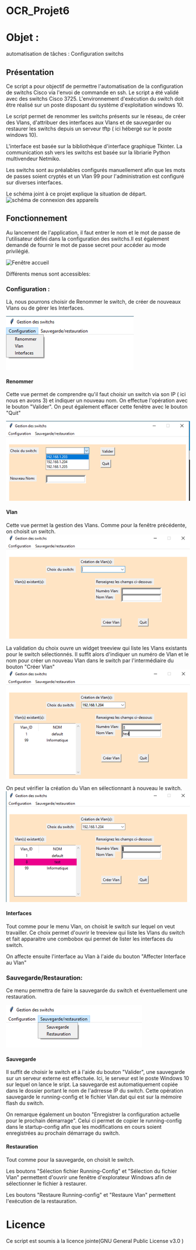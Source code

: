 # OCR_Projet6
# Objet :
automatisation de tâches : Configuration switchs

## Présentation
Ce script a pour objectif de permettre l'automatisation de la configuration de switchs Cisco via l'envoi de commande en ssh. 
Le script a été validé avec des switchs Cisco 3725. L'environnement d'exécution du switch doit être réalisé sur un poste disposant du système d'exploitation windows 10.

Le script permet de renommer les switchs présents sur le réseau, de créer des Vlans, d'attribuer des interfaces aux Vlans et de sauvegarder ou restaurer les switchs depuis un serveur tftp ( ici hébergé sur le poste windows 10).

L'interface est basée  sur la bibliothèque d'interface graphique Tkinter.
La communication ssh vers les switchs est basée sur la libriarie Python multivendeur Netmiko. 

Les switchs sont au préalables configurés manuellement afin que les mots de passes soient cryptés et un Vlan 99 pour l'administration est configuré sur diverses interfaces. 

Le schéma joint à ce projet explique la situation de départ. ![schéma de connexion des appareils](https://user-images.githubusercontent.com/82892277/121871526-82071e80-cd04-11eb-92c1-64c478aee1d8.png)

## Fonctionnement
Au lancement de l'application, il faut entrer le nom et le mot de passe de l'utilisateur défini dans la configuration des switchs.Il est également demandé de fournir le mot de passe secret pour accéder au mode privilégié.

 ![Fenêtre accueil](https://github.com/Gaspar-F/OCR_Projet6/blob/628589a409c0133c420df154063fb94c4c54fd4e/Images/Fen%C3%AAtre%20accueil.png)

Différents menus sont accessibles:

### Configuration : 
Là, nous pourrons choisir de Renommer le switch, de créer de nouveaux Vlans ou de gérer les Interfaces.

![Menu Configuration](https://github.com/Gaspar-F/OCR_Projet6/blob/628589a409c0133c420df154063fb94c4c54fd4e/Images/Menu%20Configuration.png)

#### Renommer
Cette vue permet de comprendre qu'il faut choisir un switch via son IP ( ici nous en avons 3) et indiquer un nouveau nom. On effectue l'opération avec le bouton "Valider". On peut également effacer cette fenêtre avec le bouton "Quit"

![Renommer](https://github.com/Gaspar-F/OCR_Projet6/blob/744135750da4c380849b44fb85c3f6da18383cad/Images/Renommer.png)

#### Vlan
Cette vue permet la gestion des Vlans. Comme pour la fenêtre précédente, on choisit un switch. 
![Vlan_accueil](https://github.com/Gaspar-F/OCR_Projet6/blob/628589a409c0133c420df154063fb94c4c54fd4e/Images/Vlan_accueil.png)

La validation du choix ouvre un widget treeview qui liste les Vlans existants pour le switch sélectionnés.
Il suffit alors d'indiquer un numéro de Vlan et le nom pour créer un nouveau Vlan dans le switch par l'intermédiaire du bouton "Créer Vlan"
![Vlan](https://github.com/Gaspar-F/OCR_Projet6/blob/628589a409c0133c420df154063fb94c4c54fd4e/Images/Vlan.png)

On peut vérifier la création du Vlan en sélectionnant à nouveau le switch.
![Vlan créé](https://github.com/Gaspar-F/OCR_Projet6/blob/628589a409c0133c420df154063fb94c4c54fd4e/Images/Vlan%20cr%C3%A9%C3%A9.png)

#### Interfaces
Tout comme pour le menu Vlan, on choisit le switch sur lequel on veut travailler. Ce choix permet d'ouvrir le treeview qui liste les Vlans du switch et fait apparaitre une combobox qui permet de lister les interfaces du switch.

On affecte ensuite l'interface au Vlan à l'aide du bouton "Affecter Interface au Vlan"


### Sauvegarde/Restauration:
Ce menu permettra de faire la sauvegarde du switch et éventuellement une restauration.

![Menu Sauvegarde_Restauration](https://github.com/Gaspar-F/OCR_Projet6/blob/628589a409c0133c420df154063fb94c4c54fd4e/Images/Menu%20Sauvegarde_Restauration.png)

#### Sauvegarde
Il suffit de choisir le switch et à l'aide du bouton "Valider", une sauvegarde sur un serveur externe est effectuée. Ici, le serveur est le poste Windows 10 sur lequel on lance le sript. La sauvegarde est automatiquement copiée dans le dossier portant le nom de l'adrresse IP du switch. Cette opération sauvegarde le running-config et le fichier Vlan.dat qui est sur la mémoire flash du switch.


On remarque également un bouton "Enregistrer la configuration actuelle pour le prochain démarrage". Celui ci permet de copier le running-config dans le startup-config afin que les modifications en cours soient enregistrées au prochain démarrage du switch.

#### Restauration
Tout comme pour la sauvegarde, on choisit le switch.

Les boutons "Sélection fichier Running-Config" et "Sélection du fichier Vlan" permettent d'ouvrir une fenêtre d'explorateur Windows afin de sélectionner le fichier à restaurer. 


Les boutons "Restaure Running-config" et "Restaure Vlan" permettent l'exécution de la restauration.


# Licence
Ce script est soumis à la licence jointe(GNU General Public License v3.0 )
